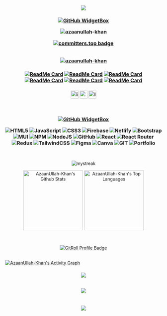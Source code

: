 <h3 align="center">

  ![](https://capsule-render.vercel.app/api?type=waving&color=gradient&height=100&section=header)

</h3>

<h3 align="center">
  
[![GitHub WidgetBox](https://github-widgetbox.vercel.app/api/profile?username=AzaanUllah-Khan&data=followers,repositories,stars,commits&theme=light&hide_border=true)](https://github.com/Jurredr/github-widgetbox)


<img src="https://komarev.com/ghpvc/?username=azaanullah-khan&label=Profile%20views&color=0e75b6&style=flat" alt="azaanullah-khan" />

<br/>

[![committers.top badge](https://user-badge.committers.top/pakistan/AzaanUllah-Khan.svg)](https://user-badge.committers.top/pakistan/AzaanUllah-Khan)

<br>
 <a href="https://github.com/ryo-ma/github-profile-trophy"><img src="https://github-profile-trophy.vercel.app/?username=AzaanUllah-Khan" alt="azaanullah-khan" /></a>
</h3>

<h3 align="center">

[![ReadMe Card](https://github-readme-stats.vercel.app/api/pin/?username=AzaanUllah-Khan&repo=Duolingo-Clone)](https://github.com/AzaanUllah-Khan/Duolingo-Clone)
[![ReadMe Card](https://github-readme-stats.vercel.app/api/pin/?username=AzaanUllah-Khan&repo=Typing-Test-Game)](https://github.com/AzaanUllah-Khan/Typing-Test-Game)
[![ReadMe Card](https://github-readme-stats.vercel.app/api/pin/?username=AzaanUllah-Khan&repo=Discord-UI-Clone)](https://github.com/AzaanUllah-Khan/Discord-UI-Clone)
[![ReadMe Card](https://github-readme-stats.vercel.app/api/pin/?username=AzaanUllah-Khan&repo=3D-Portfolio)](https://github.com/AzaanUllah-Khan/3D-Portfolio)
[![ReadMe Card](https://github-readme-stats.vercel.app/api/pin/?username=AzaanUllah-Khan&repo=Tic-Tac-Toe)](https://github.com/AzaanUllah-Khan/Tic-Tac-Toe)
[![ReadMe Card](https://github-readme-stats.vercel.app/api/pin/?username=AzaanUllah-Khan&repo=Hangman-Game)](https://github.com/AzaanUllah-Khan/Hangman-Clone)

</h3>


<h3 align="center">
<p dir="auto"><a href="https://www.instagram.com/azaan.codes" rel="nofollow"><img src="https://img.shields.io/static/v1?message=Instagram&logo=instagram&label=&color=000&logoColor=white&labelColor=&style=for-the-badge" height="25" alt="instagram logo" alt="Instagram" data-canonical-src="https://img.shields.io/badge/Instagram-1877F2?style=for-the-badge&amp;logo=instagram&amp;logoColor=white" style="max-width: 100%;"></a>
<a href="https://my-portfolio-azaan.netlify.app/" rel="nofollow"><img src="https://img.shields.io/static/v1?message=Portfolio&logo=portfolio&label=&color=000&logoColor=white&labelColor=&style=for-the-badge" height="25" alt="portfolio logo" alt="Portfolio" data-canonical-src="https://img.shields.io/badge/Portfolio-0077B5?style=for-the-badge&amp;logo=portfolio&amp;logoColor=white" style="max-width: 100%;"></a>
<a href="https://www.linkedin.com/in/azaanullahkhan/" rel="nofollow"><img src="https://img.shields.io/static/v1?message=LinkedIn&logo=linkedin&label=&color=000&logoColor=white&labelColor=&style=for-the-badge" height="25" alt="linkedin logo" alt="Linkedin" data-canonical-src="https://img.shields.io/badge/LinkedIn-0077B5?style=for-the-badge&amp;logo=linkedin&amp;logoColor=white" style="max-width: 100%;"></a>
</p>
<br/>

[![GitHub WidgetBox](https://github-widgetbox.vercel.app/api/skills?includeNames=true&languages=html,css,bootstrap,js,firebase,reactjs,python,nodejs,expressjs,mongodb,vercel,git,nextjs)]()

![HTML5](https://img.shields.io/badge/html5-%23E34F26.svg?style=for-the-badge&logo=html5&logoColor=white) ![JavaScript](https://img.shields.io/badge/javascript-%23323330.svg?style=for-the-badge&logo=javascript&logoColor=%23F7DF1E) ![CSS3](https://img.shields.io/badge/css3-%231572B6.svg?style=for-the-badge&logo=css3&logoColor=white) ![Firebase](https://img.shields.io/badge/firebase-%23039BE5.svg?style=for-the-badge&logo=firebase) ![Netlify](https://img.shields.io/badge/netlify-%23000000.svg?style=for-the-badge&logo=netlify&logoColor=#00C7B7) ![Bootstrap](https://img.shields.io/badge/bootstrap-%23563D7C.svg?style=for-the-badge&logo=bootstrap&logoColor=white) ![MUI](https://img.shields.io/badge/MUI-%230081CB.svg?style=for-the-badge&logo=material-ui&logoColor=white) ![NPM](https://img.shields.io/badge/NPM-%23000000.svg?style=for-the-badge&logo=npm&logoColor=white) ![NodeJS](https://img.shields.io/badge/node.js-6DA55F?style=for-the-badge&logo=node.js&logoColor=white) ![GitHub](https://img.shields.io/badge/GitHub-%23121011.svg?style=for-the-badge&logo=github&logoColor=white) ![React](https://img.shields.io/badge/react-%2320232a.svg?style=for-the-badge&logo=react&logoColor=%2361DAFB) ![React Router](https://img.shields.io/badge/React_Router-CA4245?style=for-the-badge&logo=react-router&logoColor=white) ![Redux](https://img.shields.io/badge/redux-%23593d88.svg?style=for-the-badge&logo=redux&logoColor=white) ![TailwindCSS](https://img.shields.io/badge/tailwindcss-%2338B2AC.svg?style=for-the-badge&logo=tailwind-css&logoColor=white) 	![Figma](https://img.shields.io/badge/figma-%23F24E1E.svg?style=for-the-badge&logo=figma&logoColor=white) ![Canva](https://img.shields.io/badge/Canva-%2300C4CC.svg?style=for-the-badge&logo=Canva&logoColor=white) ![GIT](https://img.shields.io/badge/Git-fc6d26?style=for-the-badge&logo=git&logoColor=white) ![Portfolio](https://img.shields.io/badge/Portfolio-%23000000.svg?style=for-the-badge&logo=firefox&logoColor=#FF7139)

</h3>
<br/>
<p align="center">
  <img src="https://github-readme-streak-stats.herokuapp.com/?user=madushadhanushka&theme=tokyonight" alt="mystreak"/>
</p>
<p align="center">
   <a href="https://github.com/AzaanUllah-Khan/github-readme-stats"><img alt="AzaanUllah-Khan's Github Stats" src="https://denvercoder1-github-readme-stats.vercel.app/api/?username=AzaanUllah-Khan&show_icons=true&include_all_commits=true&count_private=true&theme=bg_color=FFFFF&title_color=FFA500&icon_color=000" height="192px"/></a>
   <a href="https://github.com/AzaanUllah-Khan/github-readme-stats"><img alt="AzaanUllah-Khan's Top Languages" src="https://denvercoder1-github-readme-stats.vercel.app/api/top-langs/?username=AzaanUllah-Khan&langs_count=8&layout=compact&theme=bg_color=bg_color=FFFFF&title_color=FFA500&icon_color=000" height="192px"/></a>
</p>
<br />
<p align="center"><a href="https://gitroll.io/profile/u8GZXZtHittUfKvsIwKnn4MEiqup2" target="_blank"><img src="https://gitroll.io/api/badges/profiles/v1/u8GZXZtHittUfKvsIwKnn4MEiqup2" alt="GitRoll Profile Badge"/></a></p>
<br />
<a href="https://github.com/AzaanUllah-Khan/github-readme-activity-graph"><img alt="AzaanUllah-Khan's Activity Graph" src="https://github-readme-activity-graph.vercel.app/graph/?username=AzaanUllah-Khan&bg_color=FFFFF&color=000&line=FFA500&point=FFFFFF&hide_border=true" /></a>

<br />

<h3 align="center">
  
![](https://quotes-github-readme.vercel.app/api?type=vetical&theme=light)

</h3>

<br/>
<div align="center">
<a href="https://www.buymeacoffee.com/Azaanullahkhan"><img src="https://img.buymeacoffee.com/button-api/?text=Buy me a coffee&emoji=&slug=Azaanullahkhan&button_colour=40DCA5&font_colour=ffffff&font_family=Poppins&outline_colour=000000&coffee_colour=FFDD00" /></a>
</div>
<br/>  
<h3 align="center">
  
![](https://capsule-render.vercel.app/api?type=waving&color=gradient&height=100&section=footer)

</h3>
